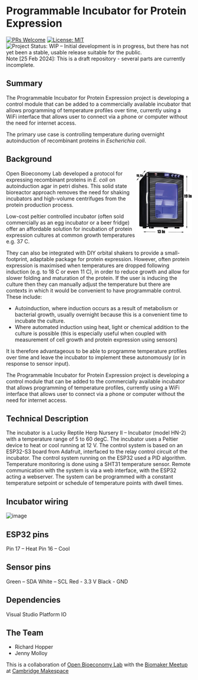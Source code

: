 # Programmable Incubator for Protein Expression



[![PRs Welcome](https://img.shields.io/badge/PRs-welcome-brightgreen.svg?style=flat-square)](http://makeapullrequest.com) <a href="https://www.repostatus.org/#wip"><img src="https://www.repostatus.org/badges/latest/wip.svg" alt="Project Status: WIP – Initial development is in progress, but there has not yet been a stable, usable release suitable for the public." align="left" /></a> [![License: MIT](https://img.shields.io/badge/License-MIT-blue.svg)](https://opensource.org/licenses/MIT) 

Note [25 Feb 2024]: This is a draft repository - several parts are currently incomplete.

## Summary

The Programmable Incubator for Protein Expression project is developing a control module that can be added to a commercially available incubator that allows programming of temperature profiles over time, currently using a WiFi interface that allows user to connect via a phone or computer without the need for internet access.

The primary use case is controlling temperature during overnight autoinduction of recombinant proteins in _Escherichia coli_.

## Background

<img src="./img/incubator-photo.jpg" width=30% height=30% align="right" >

Open Bioeconomy Lab developed a protocol for expressing recombinant proteins in _E. coli_ on autoinduction agar in petri dishes. This solid state bioreactor approach removes the need for shaking incubators and high-volume centrifuges from the protein production process.

Low-cost peltier controlled incubator (often sold commercially as an egg incubator or a beer fridge) offer an affordable solution for incubation of protein expression cultures at common growth temperatures e.g. 37 C. 

They can also be integrated with DIY orbital shakers to provide a small-footprint, adaptable package for protein expression. However, often protein expression is maximised when temperatures are dropped following induction (e.g. to 18 C or even 11 C), in order to reduce growth and allow for slower folding and maturation of the protein. If the user is inducing the culture then they can manually adjust the temperature but there are contexts in which it would be convenient to have programmable control. These include:

 - Autoinduction, where induction occurs as a result of metabolism or bacterial growth, usually overnight because this is a convenient time to incubate the culture.
 - Where automated induction using heat, light or chemical addition to the culture is possible (this is especially useful when coupled with measurement of cell growth and protein expression using sensors)

It is therefore advantageous to be able to programme temperature profiles over time and leave the incubator to implement these autonomously (or in response to sensor input).

The Programmable Incubator for Protein Expression project is developing a control module that can be added to the commercially available incubator that allows programming of temperature profiles, currently using a WiFi interface that allows user to connect via a phone or computer without the need for internet access.

## Technical Description
The incubator is a Lucky Reptile Herp Nursery II – Incubator (model HN-2) with a temperature range of 5 to 60 degC. The incubator uses a Peltier device to heat or cool running at 12 V. 
The control system is based on an ESP32-S3 board from Adafruit, interfaced to the relay control circuit of the incubator.
The control system running on the ESP32 used a PID algorithm. Temperature monitoring is done using a SHT31 temperature sensor. 
Remote communication with the system is via a web interface, with the ESP32 acting a webserver. 
The system can be programmed with a constant temperature setpoint or schedule of temperature points with dwell times. 

## Incubator wiring
![image](https://github.com/openbioeconomy/programmable-incubator/assets/50485336/2d474b24-3f68-4b22-a6c5-431ea4754904)

## ESP32 pins 
Pin 17 – Heat 
Pin 16 – Cool

## Sensor pins 
Green – SDA
White – SCL
Red - 3.3 V
Black - GND

## Dependencies
Visual Studio
Platform IO

## The Team

 - Richard Hopper
 - Jenny Molloy

This is a collaboration of [Open Bioeconomy Lab](https://openbioeconomy.org) with the [Biomaker Meetup](https://www.meetup.com/makespace/events/pbhdjtygcdbcc/) at [Cambridge Makespace](https://web.makespace.org/)

